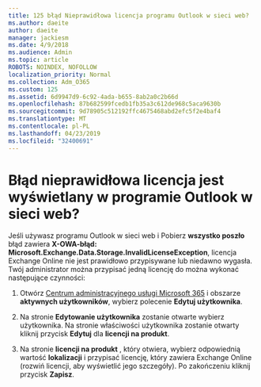 ```yaml
---
title: 125 błąd Nieprawidłowa licencja programu Outlook w sieci web?
ms.author: daeite
author: daeite
manager: jackiesm
ms.date: 4/9/2018
ms.audience: Admin
ms.topic: article
ROBOTS: NOINDEX, NOFOLLOW
localization_priority: Normal
ms.collection: Adm_O365
ms.custom: 125
ms.assetid: 6d9947d9-6c92-4ada-b655-8ab2a0c2b66d
ms.openlocfilehash: 87b682599fcedb1fb35a3c612de968c5aca9630b
ms.sourcegitcommit: 9d78905c512192ffc4675468abd2efc5f2e4baf4
ms.translationtype: MT
ms.contentlocale: pl-PL
ms.lasthandoff: 04/23/2019
ms.locfileid: "32400691"
---
```

# <a name="getting-an-invalid-license-error-in-outlook-on-the-web"></a>Błąd nieprawidłowa licencja jest wyświetlany w programie Outlook w sieci web?

Jeśli używasz programu Outlook w sieci web i Pobierz **wszystko poszło** błąd zawiera **X-OWA-błąd: Microsoft.Exchange.Data.Storage.InvalidLicenseException**, licencja Exchange Online nie jest prawidłowo przypisywane lub niedawno wygasła. Twój administrator można przypisać jedną licencję do można wykonać następujące czynności:
  
1. Otwórz [Centrum administracyjnego usługi Microsoft 365](https://portal.office.com/adminportal/home#/homepage) i obszarze **aktywnych użytkowników**, wybierz polecenie **Edytuj użytkownika**.
    
2. Na stronie **Edytowanie użytkownika** zostanie otwarte wybierz użytkownika. Na stronie właściwości użytkownika zostanie otwarty kliknij przycisk **Edytuj** dla **licencji na produkt**.
    
3. Na stronie **licencji na produkt** , który otwiera, wybierz odpowiednią wartość **lokalizacji** i przypisać licencję, który zawiera Exchange Online (rozwiń licencji, aby wyświetlić jego szczegóły). Po zakończeniu kliknij przycisk **Zapisz**.
    


